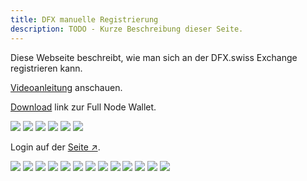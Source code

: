 ```yaml
---
title: DFX manuelle Registrierung
description: TODO - Kurze Beschreibung dieser Seite.
---
```


Diese Webseite beschreibt, wie man sich an der DFX.swiss Exchange registrieren kann.

[Videoanleitung](https://www.youtube.com/watch?v=0C50S1GhBu8) anschauen.

[Download](https://defichain.com/downloads/) link zur Full Node Wallet.

![](../media/dfxregistration_DE_1.png)
![](../media/dfxregistration_DE_2.png)
![](../media/dfxregistration_DE_3.png)
![](../media/dfxregistration_DE_4.png)
![](../media/dfxregistration_DE_5.png)
![](../media/dfxregistration_DE_6.png)

Login auf der [Seite ↗](https://payment.dfx.swiss/login).

![](../media/dfxregistration_DE_7.png)
![](../media/dfxregistration_DE_8.png)
![](../media/dfxregistration_DE_9.png)
![](../media/dfxregistration_DE_10.png)
![](../media/dfxregistration_DE_11.png)
![](../media/dfxregistration_DE_12.png)
![](../media/dfxregistration_DE_13.png)
![](../media/dfxregistration_DE_14.png)
![](../media/dfxregistration_DE_15.png)
![](../media/dfxregistration_DE_16.png)
![](../media/dfxregistration_DE_17.png)
![](../media/dfxregistration_DE_18.png)
![](../media/dfxregistration_DE_19.png)
